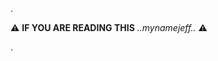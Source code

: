 .












:warning: **IF YOU ARE READING THIS** *..mynamejeff..* :warning:




















.
